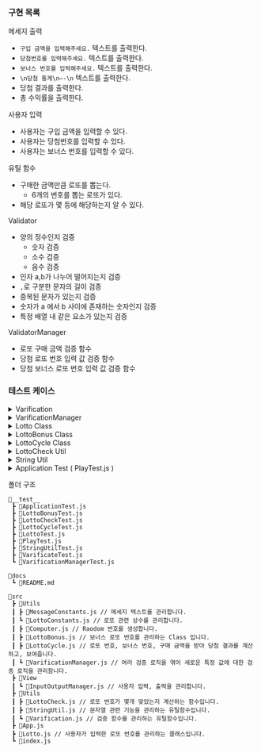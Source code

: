 ### 구현 목록

메세지 출력

- `구입 금액을 입력해주세요.` 텍스트를 출력한다.
- `당첨번호를 입력해주세요.` 텍스트를 출력한다.
- `보너스 번호를 입력해주세요.` 텍스트를 출력한다.
- `\n당첨 통계\n—-\n` 텍스트를 출력한다.
- 당첨 결과를 출력한다.
- 총 수익률을 출력한다.

사용자 입력

- 사용자는 구입 금액을 입력할 수 있다.
- 사용자는 당첨번호를 입력할 수 있다.
- 사용자는 보너스 번호를 입력할 수 있다.

유틸 함수

- 구매한 금액만큼 로또를 뽑는다.
  - 6개의 번호를 뽑는 로또가 있다.
- 해당 로또가 몇 등에 해당하는지 알 수 있다.

Validator

- 양의 정수인지 검증
  - 숫자 검증
  - 소수 검증
  - 음수 검증
- 인자 a,b가 나누어 떨어지는지 검증
- `,`로 구분한 문자의 길이 검증
- 중복된 문자가 있는지 검증
- 숫자가 a 에서 b 사이에 존재하는 숫자인지 검증
- 특정 배열 내 같은 요소가 있는지 검증

ValidatorManager

- 로또 구매 금액 검증 함수
- 당첨 로또 번호 입력 값 검증 함수
- 당첨 보너스 로또 번호 입력 값 검증 함수

### 테스트 케이스

<details>
<summary>Varification</summary>

- 유효한 숫자 (양의 정수)가 아닌지 검증하는 함수
  - 값이 양의 정수인 경우
  - 값이 음수인 경우
  - 값이 소수인 경우
  - 0인 경우
- 전달 받은 값이 기준 요금으로 나누어 떨어지는지 검증하는 함수
  - a는 b로 나누어 떨어진다.
  - a는 b로 나누어 떨어지지 않는다.
- 인자로 받은 값이 로또 번호 개수에 맞는지 검증하는 로직
  - 로또 번호 개수와 일치한다.
  - 로또 번호 개수와 일치하지 않는다.
- 배열 내 중복된 값이 존재하는지 검증하는 로직
  - 배열 내 중복 값이 존재한다.
  - 배열 내 중복 값이 존재하지 않는다.
- 숫자가 일정 범위 안에 존재하지 않는지 검증하는 로직
  - 일정 범위 안에 숫자가 존재한다.
  - 일정 범위 안에 숫자가 존재하지 않는다.
- 숫자가 배열 내에 존재하는지 검증하는 로직
  - 주어진 배열 내 숫자가 존재한다.
  - 주어진 배열 내 숫자가 존재하지 않는다.
  </details>

<details>
<summary>VarificationManager</summary>

- 입력한 구매 금액이 유효한지 테스트
  - 유효한 양의 정수 값이 들어오지 않으면 에러를 띄운다.
  - 로또 가격 (ex: 1000) 단위로 입력되지 않을 경우 에러를 띄운다.
  - 유효한 값이 들어오는 경우 정상 동작한다.
- 사용자가 입력한 로또 번호가 유효한지 테스트
  - 로또 번호 길이가 다를 경우 에러를 띄운다.
  - 중복된 값을 받은 경우 에러를 띄운다.
  - 로또 번호 최소값 보다 작은 값이 입력된 경우 에러를 띄운다.
  - 로또 번호 최대값 보다 큰 값이 입력된 경우 에러를 띄운다.
- 사용자가 입력한 보너스 로또 번호가 유효한지 테스트
  - 유효한 양의 정수 값이 들어오지 않으면 에러를 띄운다.
  - 로또 번호와 중복된 값이 있으면 에러를 띄운다.
  - 로또 번호 범위에 벗어나는 값이 들어오면 에러를 띄운다.
  </details>

<details>
<summary>Lotto Class</summary>

- 로또 번호가 지정된 로또 번호 개수와 일치하지 않으면 에러를 발생한다.
- 로또 번호 중 적절하지 않은 값이 들어있으면 에러를 발생한다. ( 문자, 음수, 소수, 0 )
- 로또 번호 중 로또 번호 범위를 벗어나지 않으면 에러를 발생한다.
- 로또 번호 중 중복된 값이 있는 경우 에러를 발생한다.
</details>

<details>
<summary>LottoBonus Class</summary>

- 보너스 로또 번호가 로또 번호와 중복된 경우 에러가 발생한다.
- 보너스 로또 번호가 적절하지 않은 값이면 에러를 발생한다. ( 문자, 음수, 소수, 0 )
  </details>

<details>
<summary>LottoCycle Class</summary>

- 로또 번호가 주어졌을 때 로또 번호의 등수를 계산할 수 있다.
- 로또 게임의 수익률을 구할 수 있다.
</details>

<details>
  <summary>LottoCheck Util</summary>

- 로또 당첨 번호와 일치하는 번호 개수를 구할 수 있다.
</details>

<details>
<summary>String Util</summary>

- 번호와 split 기준자로 이루어진 텍스트를 전달하면 숫자 배열을 반환한다.
</details>

<details>
<summary>Application Test ( PlayTest.js )</summary>

- 로또 구입 금액, 로또 번호, 보너스 번호 입력시, LottoCycle 인스턴스가 생성된다.
</details>

폴더 구조

```
📂__test__
 ┣ 📜ApplicationTest.js
 ┣ 📜LottoBonusTest.js
 ┣ 📜LottoCheckTest.js
 ┣ 📜LottoCycleTest.js
 ┣ 📜LottoTest.js
 ┣ 📜PlayTest.js
 ┣ 📜StringUtilTest.js
 ┣ 📜VarificateTest.js
 ┗ 📜VarificationManagerTest.js

📂docs
 ┗ 📜README.md

📂src
 ┣ 📂Utils
 ┃ ┣ 📜MessageConstants.js // 메세지 텍스트를 관리합니다.
 ┃ ┗ 📜LottoConstants.js // 로또 관련 상수를 관리합니다.
 ┃ ┣ 📜Computer.js // Raodom 번호를 생성합니다.
 ┃ ┣ 📜LottoBonus.js // 보너스 로또 번호를 관리하는 Class 입니다.
 ┃ ┣ 📜LottoCycle.js // 로또 번호, 보너스 번호, 구매 금액을 받아 당첨 결과를 계산하고, 보여줍니다.
 ┃ ┗ 📜VarificationManager.js // 여러 검증 로직을 엮어 새로운 특정 값에 대한 검증 로직을 관리함니다.
 ┣ 📂View
 ┃ ┗ 📜InputOutputManager.js // 사용자 입력, 출력을 관리합니다.
 ┣ 📂Utils
 ┃ ┣ 📜LottoCheck.js // 로또 번호가 몇개 맞았는지 계산하는 함수입니다.
 ┃ ┣ 📜StringUtil.js // 문자열 관련 기능을 관리하는 유틸함수입니다.
 ┃ ┗ 📜Varification.js // 검증 함수를 관리하는 유틸함수입니다.
 ┣ 📜App.js
 ┣ 📜Lotto.js // 사용자가 입력한 로또 번호를 관리하는 클래스입니다.
 ┗ 📜index.js
```
